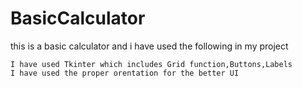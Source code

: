# BasicCalculator
this is a basic calculator and i have used the following in my project
```
I have used Tkinter which includes Grid function,Buttons,Labels
I have used the proper orentation for the better UI
```
